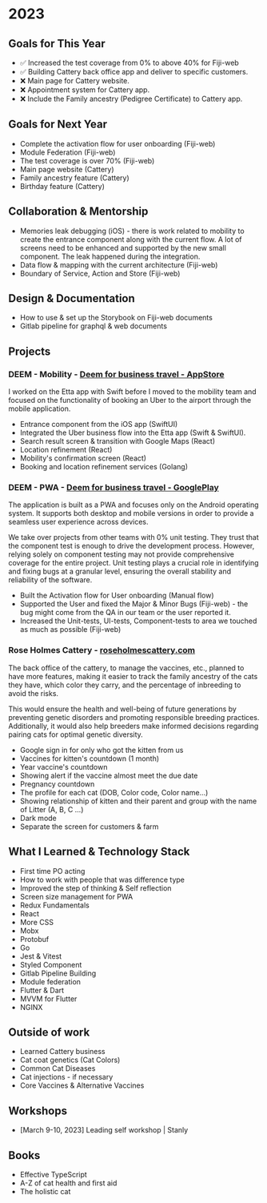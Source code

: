 # 2023

## Goals for This Year
* ✅ Increased the test coverage from 0% to above 40% for Fiji-web
* ✅ Building Cattery back office app and deliver to specific customers.
* ❌ Main page for Cattery website.
* ❌ Appointment system for Cattery app.
* ❌ Include the Family ancestry (Pedigree Certificate) to Cattery app.

## Goals for Next Year
* Complete the activation flow for user onboarding (Fiji-web)
* Module Federation (Fiji-web)
* The test coverage is over 70% (Fiji-web)
* Main page website (Cattery)
* Family ancestry feature (Cattery)
* Birthday feature (Cattery)

## Collaboration & Mentorship
* Memories leak debugging (iOS) - there is work related to mobility to create the entrance component along with the current flow.
A lot of screens need to be enhanced and supported by the new small component. The leak happened during the integration.
* Data flow & mapping with the current architecture (Fiji-web)
* Boundary of Service, Action and Store (Fiji-web)

## Design & Documentation
* How to use & set up the Storybook on Fiji-web documents
* Gitlab pipeline for graphql & web documents

## Projects
### DEEM - Mobility - [Deem for business travel - AppStore](https://apps.apple.com/ae/app/deem-for-business-travel/id1477594097)
I worked on the Etta app with Swift before I moved to the mobility team and focused on the functionality of booking an Uber to the airport through the mobile application.

* Entrance component from the iOS app (SwiftUI)
* Integrated the Uber business flow into the Etta app (Swift & SwiftUI).
* Search result screen & transition with Google Maps (React)
* Location refinement (React)
* Mobility's confirmation screen (React)
* Booking and location refinement services (Golang)

### DEEM - PWA - [Deem for business travel - GooglePlay](https://play.google.com/store/apps/details?id=com.deem.app.twa&hl=en&gl=US)
The application is built as a PWA and focuses only on the Android operating system. It supports both desktop and mobile versions in order to provide a seamless user experience across devices.

We take over projects from other teams with 0% unit testing. They trust that the component test is enough to drive the development process. However, relying solely on component testing may not provide comprehensive coverage for the entire project. Unit testing plays a crucial role in identifying and fixing bugs at a granular level, ensuring the overall stability and reliability of the software. 

* Built the Activation flow for User onboarding (Manual flow)
* Supported the User and fixed the Major & Minor Bugs (Fiji-web) - the bug might come from the QA in our team or the user reported it.
* Increased the Unit-tests, UI-tests, Component-tests to area we touched as much as possible (Fiji-web)

### Rose Holmes Cattery - [roseholmescattery.com](https://roseholmescattery.com/)
The back office of the cattery, to manage the vaccines, etc., planned to have more features, making it easier to track the family ancestry of the cats they have, which color they carry, and the percentage of inbreeding to avoid the risks. 

This would ensure the health and well-being of future generations by preventing genetic disorders and promoting responsible breeding practices. 
Additionally, it would also help breeders make informed decisions regarding pairing cats for optimal genetic diversity.

* Google sign in for only who got the kitten from us
* Vaccines for kitten's countdown (1 month)
* Year vaccine's countdown
* Showing alert if the vaccine almost meet the due date
* Pregnancy countdown
* The profile for each cat (DOB, Color code, Color name...)
* Showing relationship of kitten and their parent and group with the name of Litter (A, B, C ...)
* Dark mode
* Separate the screen for customers & farm

## What I Learned & Technology Stack
* First time PO acting
* How to work with people that was difference type
* Improved the step of thinking & Self reflection
* Screen size management for PWA
* Redux Fundamentals
* React
* More CSS
* Mobx
* Protobuf
* Go
* Jest & Vitest
* Styled Component
* Gitlab Pipeline Building
* Module federation
* Flutter & Dart
* MVVM for Flutter
* NGINX

## Outside of work
* Learned Cattery business
* Cat coat genetics (Cat Colors)
* Common Cat Diseases
* Cat injections - if necessary
* Core Vaccines & Alternative Vaccines

## Workshops
* [March 9-10, 2023] Leading self workshop | Stanly

## Books
* Effective TypeScript
* A-Z of cat health and first aid
* The holistic cat